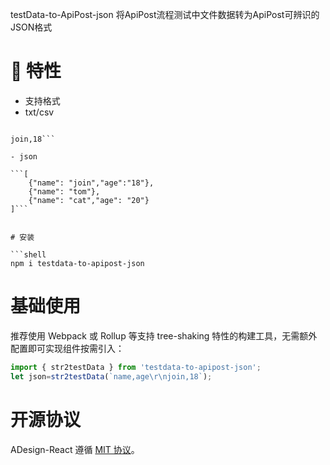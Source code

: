 testData-to-ApiPost-json 将ApiPost流程测试中文件数据转为ApiPost可辨识的JSON格式

# 🎉 特性

- 支持格式 
- txt/csv
```name,age

join,18```

- json

```[
    {"name": "join","age":"18"},
    {"name": "tom"},
    {"name": "cat","age": "20"}
]```


# 安装

```shell
npm i testdata-to-apipost-json
```

# 基础使用

推荐使用 Webpack 或 Rollup 等支持 tree-shaking 特性的构建工具，无需额外配置即可实现组件按需引入：

```js
import { str2testData } from 'testdata-to-apipost-json';
let json=str2testData(`name,age\r\njoin,18`);
```


# 开源协议

ADesign-React 遵循 [MIT 协议](https://github.com/Apipost-Team/adesign-react)。
